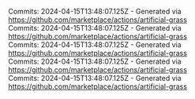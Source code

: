 Commits: 2024-04-15T13:48:07.125Z - Generated via https://github.com/marketplace/actions/artificial-grass
<br>
Commits: 2024-04-15T13:48:07.125Z - Generated via https://github.com/marketplace/actions/artificial-grass
<br>
Commits: 2024-04-15T13:48:07.125Z - Generated via https://github.com/marketplace/actions/artificial-grass
<br>
Commits: 2024-04-15T13:48:07.125Z - Generated via https://github.com/marketplace/actions/artificial-grass
<br>
Commits: 2024-04-15T13:48:07.125Z - Generated via https://github.com/marketplace/actions/artificial-grass
<br>
